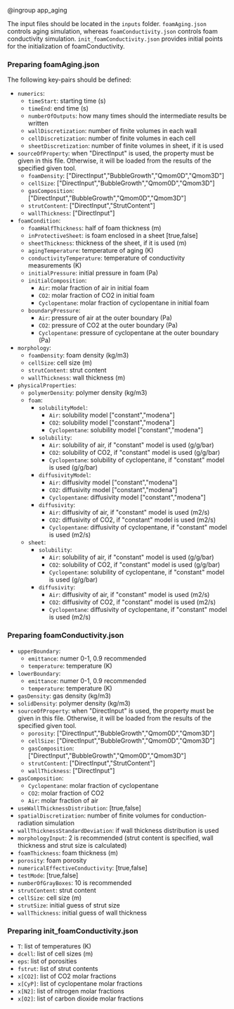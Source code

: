 @ingroup app_aging

The input files should be located in the `inputs` folder. `foamAging.json` controls aging simulation, whereas `foamConductivity.json` controls foam conductivity simulation. `init_foamConductivity.json` provides initial points for the initialization of foamConductivity.

### Preparing foamAging.json
The following key-pairs should be defined:
- `numerics`:
    - `timeStart`: starting time (s)
    - `timeEnd`: end time (s)
    - `numberOfOutputs`: how many times should the intermediate results be written
    - `wallDiscretization`: number of finite volumes in each wall
    - `cellDiscretization`: number of finite volumes in each cell
    - `sheetDiscretization`: number of finite volumes in sheet, if it is used
- `sourceOfProperty`: when "DirectInput" is used, the property must be given in this file. Otherwise, it will be loaded from the results of the specified given tool.
    - `foamDensity`: ["DirectInput","BubbleGrowth","Qmom0D","Qmom3D"]
    - `cellSize`: ["DirectInput","BubbleGrowth","Qmom0D","Qmom3D"]
    - `gasComposition`: ["DirectInput","BubbleGrowth","Qmom0D","Qmom3D"]
    - `strutContent`: ["DirectInput","StrutContent"]
    - `wallThickness`: ["DirectInput"]
- `foamCondition`:
    - `foamHalfThickness`: half of foam thickness (m)
    - `inProtectiveSheet`: is foam enclosed in a sheet [true,false]
    - `sheetThickness`: thickness of the sheet, if it is used (m)
    - `agingTemperature`: temperature of aging (K)
    - `conductivityTemperature`: temperature of conductivity measurements (K)
    - `initialPressure`: initial pressure in foam (Pa)
    - `initialComposition`:
        - `Air`: molar fraction of air in initial foam
        - `CO2`: molar fraction of CO2 in initial foam
        - `Cyclopentane`: molar fraction of cyclopentane in initial foam
    - `boundaryPressure`:
        - `Air`: pressure of air at the outer boundary (Pa)
        - `CO2`: pressure of CO2 at the outer boundary (Pa)
        - `Cyclopentane`: pressure of cyclopentane at the outer boundary (Pa)
- `morphology`:
    - `foamDensity`: foam density (kg/m3)
    - `cellSize`: cell size (m)
    - `strutContent`: strut content
    - `wallThickness`: wall thickness (m)
- `physicalProperties`:
    - `polymerDensity`: polymer density (kg/m3)
    - `foam`:
        - `solubilityModel`:
            - `Air`: solubility model ["constant","modena"]
            - `CO2`: solubility model ["constant","modena"]
            - `Cyclopentane`: solubility model ["constant","modena"]
        - `solubility`:
            - `Air`: solubility of air, if "constant" model is used (g/g/bar)
            - `CO2`: solubility of CO2, if "constant" model is used (g/g/bar)
            - `Cyclopentane`: solubility of cyclopentane, if "constant" model is used (g/g/bar)
        - `diffusivityModel`:
            - `Air`: diffusivity model ["constant","modena"]
            - `CO2`: diffusivity model ["constant","modena"]
            - `Cyclopentane`: diffusivity model ["constant","modena"]
        - `diffusivity`:
            - `Air`: diffusivity of air, if "constant" model is used (m2/s)
            - `CO2`: diffusivity of CO2, if "constant" model is used (m2/s)
            - `Cyclopentane`: diffusivity of cyclopentane, if "constant" model is used (m2/s)
    - `sheet`:
        - `solubility`:
            - `Air`: solubility of air, if "constant" model is used (g/g/bar)
            - `CO2`: solubility of CO2, if "constant" model is used (g/g/bar)
            - `Cyclopentane`: solubility of cyclopentane, if "constant" model is used (g/g/bar)
        - `diffusivity`:
            - `Air`: diffusivity of air, if "constant" model is used (m2/s)
            - `CO2`: diffusivity of CO2, if "constant" model is used (m2/s)
            - `Cyclopentane`: diffusivity of cyclopentane, if "constant" model is used (m2/s)

### Preparing foamConductivity.json
- `upperBoundary`:
    - `emittance`: numer 0-1, 0.9 recommended
    - `temperature`: temperature (K)
- `lowerBoundary`:
    - `emittance`: numer 0-1, 0.9 recommended
    - `temperature`: temperature (K)
- `gasDensity`: gas density (kg/m3)
- `solidDensity`: polymer density (kg/m3)
- `sourceOfProperty`: when "DirectInput" is used, the property must be given in this file. Otherwise, it will be loaded from the results of the specified given tool.
    - `porosity`: ["DirectInput","BubbleGrowth","Qmom0D","Qmom3D"]
    - `cellSize`: ["DirectInput","BubbleGrowth","Qmom0D","Qmom3D"]
    - `gasComposition`: ["DirectInput","BubbleGrowth","Qmom0D","Qmom3D"]
    - `strutContent`: ["DirectInput","StrutContent"]
    - `wallThickness`: ["DirectInput"]
- `gasComposition`:
    - `Cyclopentane`: molar fraction of cyclopentane
    - `CO2`: molar fraction of CO2
    - `Air`: molar fraction of air
- `useWallThicknessDistribution`: [true,false]
- `spatialDiscretization`: number of finite volumes for conduction-radiation simulation
- `wallThicknessStandardDeviation`: if wall thickness distribution is used
- `morphologyInput`: 2 is recommended (strut content is specified, wall thickness and strut size is calculated)
- `foamThickness`: foam thickness (m)
- `porosity`: foam porosity
- `numericalEffectiveConductivity`: [true,false]
- `testMode`: [true,false]
- `numberOfGrayBoxes`: 10 is recommended
- `strutContent`: strut content
- `cellSize`: cell size (m)
- `strutSize`: initial guess of strut size
- `wallThickness`: initial guess of wall thickness

### Preparing init_foamConductivity.json
- `T`: list of temperatures (K)
- `dcell`: list of cell sizes (m)
- `eps`: list of porosities
- `fstrut`: list of strut contents
- `x[CO2]`: list of CO2 molar fractions
- `x[CyP]`: list of cyclopentane molar fractions
- `x[N2]`: list of nitrogen molar fractions
- `x[O2]`: list of carbon dioxide molar fractions
